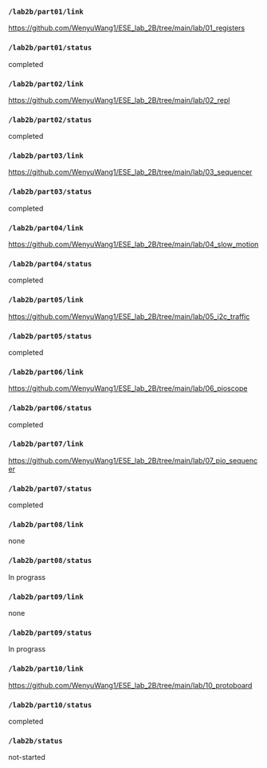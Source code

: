 ### `/lab2b/part01/link`
https://github.com/WenyuWang1/ESE_lab_2B/tree/main/lab/01_registers
### `/lab2b/part01/status`
completed
### `/lab2b/part02/link`
https://github.com/WenyuWang1/ESE_lab_2B/tree/main/lab/02_repl
### `/lab2b/part02/status`
completed
### `/lab2b/part03/link`
https://github.com/WenyuWang1/ESE_lab_2B/tree/main/lab/03_sequencer
### `/lab2b/part03/status`
completed
### `/lab2b/part04/link`
https://github.com/WenyuWang1/ESE_lab_2B/tree/main/lab/04_slow_motion
### `/lab2b/part04/status`
completed
### `/lab2b/part05/link`
https://github.com/WenyuWang1/ESE_lab_2B/tree/main/lab/05_i2c_traffic
### `/lab2b/part05/status`
completed
### `/lab2b/part06/link`
https://github.com/WenyuWang1/ESE_lab_2B/tree/main/lab/06_pioscope
### `/lab2b/part06/status`
completed
### `/lab2b/part07/link`
https://github.com/WenyuWang1/ESE_lab_2B/tree/main/lab/07_pio_sequencer
### `/lab2b/part07/status`
completed
### `/lab2b/part08/link`
none
### `/lab2b/part08/status`
In prograss
### `/lab2b/part09/link`
none
### `/lab2b/part09/status`
In prograss
### `/lab2b/part10/link`
https://github.com/WenyuWang1/ESE_lab_2B/tree/main/lab/10_protoboard
### `/lab2b/part10/status`
completed
### `/lab2b/status`
not-started
